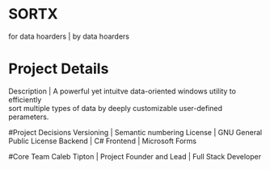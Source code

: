 # SORTX
for data hoarders | by data hoarders

# Project Details
Description | A powerful yet intuitve data-oriented windows utility to efficiently  
              sort multiple types of data by deeply customizable user-defined perameters.

#Project Decisions 
Versioning | Semantic numbering
License    | GNU General Public License
Backend    | C#
Frontend   | Microsoft Forms

#Core Team
Caleb Tipton | Project Founder and Lead | Full Stack Developer

